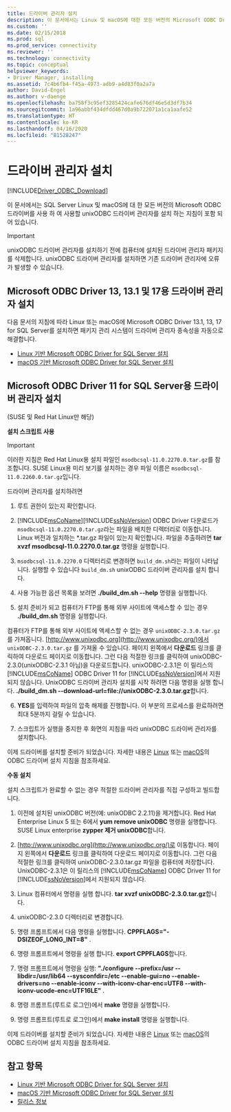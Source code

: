 ```yaml
---
title: 드라이버 관리자 설치
description: 이 문서에서는 Linux 및 macOS에 대한 모든 버전의 Microsoft ODBC Driver for SQL Server에서 사용할 unixODBC 드라이버 관리자를 설치하는 지침이 포함되어 있습니다.
ms.custom: ''
ms.date: 02/15/2018
ms.prod: sql
ms.prod_service: connectivity
ms.reviewer: ''
ms.technology: connectivity
ms.topic: conceptual
helpviewer_keywords:
- Driver Manager, installing
ms.assetid: 7c4b6fb4-f45a-4973-adb9-a4d83f0a2a7a
author: David-Engel
ms.author: v-daenge
ms.openlocfilehash: ba758f3c95ef3285424cafe676df46e5d3df7b34
ms.sourcegitcommit: 1a96abbf434dfdd467d0a9b722071a1ca1aafe52
ms.translationtype: HT
ms.contentlocale: ko-KR
ms.lasthandoff: 04/16/2020
ms.locfileid: "81528247"
---
```

# <a name="installing-the-driver-manager"></a>드라이버 관리자 설치
[!INCLUDE[Driver_ODBC_Download](../../../includes/driver_odbc_download.md)]

이 문서에서는 SQL Server Linux 및 macOS에 대 한 모든 버전의 Microsoft ODBC 드라이버를 사용 하 여 사용할 unixODBC 드라이버 관리자를 설치 하는 지침이 포함 되어 있습니다.  

> [!IMPORTANT]  
> unixODBC 드라이버 관리자를 설치하기 전에 컴퓨터에 설치된 드라이버 관리자 패키지를 삭제합니다. unixODBC 드라이버 관리자를 설치하면 기존 드라이버 관리자에 오류가 발생할 수 있습니다.  

## <a name="installing-the-driver-manager-for-microsoft-odbc-driver-13-131-and-17"></a>Microsoft ODBC Driver 13, 13.1 및 17용 드라이버 관리자 설치
다음 문서의 지침에 따라 Linux 또는 macOS에 Microsoft ODBC Driver 13.1, 13, 17 for SQL Server를 설치하면 패키지 관리 시스템이 드라이버 관리자 종속성을 자동으로 해결합니다.

- [Linux 기반 Microsoft ODBC Driver for SQL Server 설치](../../../connect/odbc/linux-mac/installing-the-microsoft-odbc-driver-for-sql-server.md)
- [macOS 기반 Microsoft ODBC Driver for SQL Server 설치](../../../connect/odbc/linux-mac/install-microsoft-odbc-driver-sql-server-macos.md)

## <a name="installing-the-driver-manager-for-microsoft-odbc-driver-11-for-sql-server"></a>Microsoft ODBC Driver 11 for SQL Server용 드라이버 관리자 설치  

(SUSE 및 Red Hat Linux만 해당)

**설치 스크립트 사용**  
  
> [!IMPORTANT]  
> 이러한 지침은 Red Hat Linux용 설치 파일인 `msodbcsql-11.0.2270.0.tar.gz`를 참조합니다. SUSE Linux용 미리 보기를 설치하는 경우 파일 이름은 `msodbcsql-11.0.2260.0.tar.gz`입니다.  

드라이버 관리자를 설치하려면  
  
1.  루트 권한이 있는지 확인합니다.  
  
2.  [!INCLUDE[msCoName](../../../includes/msconame_md.md)][!INCLUDE[ssNoVersion](../../../includes/ssnoversion-md.md)] ODBC Driver 다운로드가 `msodbcsql-11.0.2270.0.tar.gz`라는 파일을 배치한 디렉터리로 이동합니다. Linux 버전과 일치하는 \*.tar.gz 파일이 있는지 확인합니다. 파일을 추출하려면 **tar xvzf msodbcsql-11.0.2270.0.tar.gz** 명령을 실행합니다.  

3.  `msodbcsql-11.0.2270.0` 디렉터리로 변경하면 `build_dm.sh`라는 파일이 나타납니다. 실행할 수 있습니다 `build_dm.sh` unixODBC 드라이버 관리자를 설치 합니다.

4.  사용 가능한 옵션 목록을 보려면 **./build_dm.sh --help** 명령을 실행합니다.  
  
5.  설치 준비가 되고 컴퓨터가 FTP를 통해 외부 사이트에 액세스할 수 있는 경우 **./build_dm.sh** 명령을 실행합니다.

컴퓨터가 FTP를 통해 외부 사이트에 액세스할 수 없는 경우 `unixODBC-2.3.0.tar.gz`를 가져옵니다. [http://www.unixodbc.org](http://www.unixodbc.org/)에서 `unixODBC-2.3.0.tar.gz` 를 가져올 수 있습니다. 페이지 왼쪽에서 **다운로드** 링크를 클릭하여 다운로드 페이지로 이동합니다. 그런 다음 적절한 링크를 클릭하여 unixODBC-2.3.0(unixODBC-2.3.1 아님)을 다운로드합니다. unixODBC-2.3.1은 이 릴리스의 [!INCLUDE[msCoName](../../../includes/msconame_md.md)] ODBC Driver 11 for [!INCLUDE[ssNoVersion](../../../includes/ssnoversion-md.md)]에서 지원되지 않습니다. UnixODBC 드라이버 관리자 설치를 시작 하려면 다음 명령을 실행 합니다. **./build_dm.sh --download-url=file://unixODBC-2.3.0.tar.gz**합니다.  

6.  **YES**를 입력하여 파일의 압축 해제를 진행합니다. 이 부분의 프로세스를 완료하려면 최대 5분까지 걸릴 수 있습니다.  

7.  스크립트가 실행을 중지한 후 화면의 지침을 따라 unixODBC 드라이버 관리자를 설치합니다.

이제 드라이버를 설치할 준비가 되었습니다. 자세한 내용은 [Linux](../../../connect/odbc/linux-mac/installing-the-microsoft-odbc-driver-for-sql-server.md) 또는 [macOS](../../../connect/odbc/linux-mac/install-microsoft-odbc-driver-sql-server-macos.md)의 ODBC 드라이버 설치 지침을 참조하세요.

**수동 설치**

설치 스크립트가 완료할 수 없는 경우 적절한 드라이버 관리자를 직접 구성하고 빌드합니다.

1.  이전에 설치된 unixODBC 버전(예: unixODBC 2.2.11)을 제거합니다. Red Hat Enterprise Linux 5 또는 6에서 **yum remove unixODBC** 명령을 실행합니다. SUSE Linux enterprise **zypper 제거 unixODBC**합니다.  
  
2.  [http://www.unixodbc.org](http://www.unixodbc.org/)로 이동합니다. 페이지 왼쪽에서 **다운로드** 링크를 클릭하여 다운로드 페이지로 이동합니다. 그런 다음 적절한 링크를 클릭하여 unixODBC-2.3.0.tar.gz 파일을 컴퓨터에 저장합니다. UnixODBC-2.3.1은 이 릴리스의 [!INCLUDE[msCoName](../../../includes/msconame_md.md)] ODBC Driver 11 for [!INCLUDE[ssNoVersion](../../../includes/ssnoversion-md.md)]에서 지원되지 않습니다.  
  
3.  Linux 컴퓨터에서 명령을 실행 합니다. **tar xvzf unixODBC-2.3.0.tar.gz**합니다.  
  
4.  unixODBC-2.3.0 디렉터리로 변경합니다.  
  
5.  명령 프롬프트에서 다음 명령을 실행합니다. **CPPFLAGS="-DSIZEOF_LONG_INT=8"** .  
  
6.  명령 프롬프트에서 명령을 실행 합니다. **export CPPFLAGS**합니다.  
  
7.  명령 프롬프트에서 명령을 실행: **"./configure --prefix=/usr --libdir=/usr/lib64 --sysconfdir=/etc --enable-gui=no --enable-drivers=no --enable-iconv --with-iconv-char-enc=UTF8 --with-iconv-ucode-enc=UTF16LE"** .  
  
8.  명령 프롬프트(루트로 로그인)에서 **make** 명령을 실행합니다.  
  
9. 명령 프롬프트(루트로 로그인)에서 **make install** 명령을 실행합니다.  

이제 드라이버를 설치할 준비가 되었습니다. 자세한 내용은 [Linux](../../../connect/odbc/linux-mac/installing-the-microsoft-odbc-driver-for-sql-server.md) 또는 [macOS](../../../connect/odbc/linux-mac/install-microsoft-odbc-driver-sql-server-macos.md)의 ODBC 드라이버 설치 지침을 참조하세요.
  
## <a name="see-also"></a>참고 항목

- [Linux 기반 Microsoft ODBC Driver for SQL Server 설치](../../../connect/odbc/linux-mac/installing-the-microsoft-odbc-driver-for-sql-server.md)
- [macOS 기반 Microsoft ODBC Driver for SQL Server 설치](../../../connect/odbc/linux-mac/install-microsoft-odbc-driver-sql-server-macos.md)
- [릴리스 정보](../../../connect/odbc/linux-mac/release-notes-odbc-sql-server-linux-mac.md)

